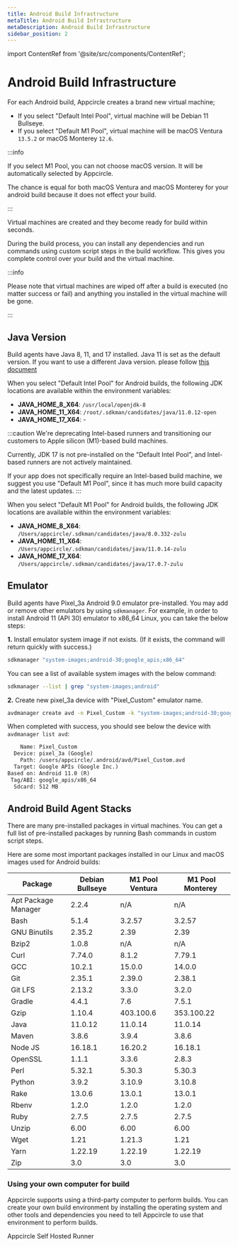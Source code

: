 ```yaml
---
title: Android Build Infrastructure
metaTitle: Android Build Infrastructure
metaDescription: Android Build Infrastructure
sidebar_position: 2
---
```


import ContentRef from '@site/src/components/ContentRef';

# Android Build Infrastructure

For each Android build, Appcircle creates a brand new virtual machine;

- If you select "Default Intel Pool", virtual machine will be Debian 11 Bullseye.
- If you select "Default M1 Pool", virtual machine will be macOS Ventura `13.5.2` or macOS Monterey `12.6`.

:::info

If you select M1 Pool, you can not choose macOS version. It will be automatically selected by Appcircle.

The chance is equal for both macOS Ventura and macOS Monterey for your android build because it does not effect your build.

:::

Virtual machines are created and they become ready for build within seconds.

During the build process, you can install any dependencies and run commands using custom script steps in the build workflow. This gives you complete control over your build and the virtual machine.

:::info

Please note that virtual machines are wiped off after a build is executed (no matter success or fail) and anything you installed in the virtual machine will be gone.

:::

## Java Version

Build agents have Java 8, 11, and 17 installed. Java 11 is set as the default version. If you want to use a different Java version. please follow [this document](../integrations/working-with-custom-scripts/custom-script-samples.md#changing-java-version)

When you select "Default Intel Pool" for Android builds, the following JDK locations are available within the environment variables:

- **JAVA_HOME_8_X64**: `/usr/local/openjdk-8`
- **JAVA_HOME_11_X64**: `/root/.sdkman/candidates/java/11.0.12-open`
- **JAVA_HOME_17_X64**: -

:::caution
We're deprecating Intel-based runners and transitioning our customers to Apple silicon (M1)-based build machines.

Currently, JDK 17 is not pre-installed on the "Default Intel Pool", and Intel-based runners are not actively maintained.

If your app does not specifically require an Intel-based build machine, we suggest you use "Default M1 Pool", since it has much more build capacity and the latest updates.
:::

When you select "Default M1 Pool" for Android builds, the following JDK locations are available within the environment variables:

- **JAVA_HOME_8_X64**: `/Users/appcircle/.sdkman/candidates/java/8.0.332-zulu`
- **JAVA_HOME_11_X64**: `/Users/appcircle/.sdkman/candidates/java/11.0.14-zulu`
- **JAVA_HOME_17_X64**: `/Users/appcircle/.sdkman/candidates/java/17.0.7-zulu`

## Emulator

Build agents have Pixel_3a Android 9.0 emulator pre-installed. You may add or remove other emulators by using `sdkmanager`.
For example, in order to install Android 11 (API 30) emulator to x86_64 Linux, you can take the below steps:

**1.** Install emulator system image if not exists. (If it exists, the command will return quickly with success.)

```bash
sdkmanager "system-images;android-30;google_apis;x86_64"
```

You can see a list of available system images with the below command:

```bash
sdkmanager --list | grep "system-images;android"
```

**2.** Create new pixel_3a device with "Pixel_Custom" emulator name.

```bash
avdmanager create avd -n Pixel_Custom -k "system-images;android-30;google_apis;x86_64" -c 512M -d pixel_3a
```

When completed with success, you should see below the device with `avdmanager list avd`:

```txt
    Name: Pixel_Custom
  Device: pixel_3a (Google)
    Path: /users/appcircle/.android/avd/Pixel_Custom.avd
  Target: Google APIs (Google Inc.)
Based on: Android 11.0 (R)
 Tag/ABI: google_apis/x86_64
  Sdcard: 512 MB
```

## Android Build Agent Stacks

There are many pre-installed packages in virtual machines. You can get a full list of pre-installed packages by running Bash commands in custom script steps.

Here are some most important packages installed in our Linux and macOS images used for Android builds:

| Package             | Debian Bullseye | M1 Pool Ventura |  M1 Pool Monterey |
| ------------------- | --------------- | --------------- | ----------------- |
| Apt Package Manager | 2.2.4           | n/A             | n/A               |
| Bash                | 5.1.4           | 3.2.57          | 3.2.57            |
| GNU Binutils        | 2.35.2          | 2.39            | 2.39              |
| Bzip2               | 1.0.8           | n/A             | n/A               |
| Curl                | 7.74.0          | 8.1.2           | 7.79.1            |
| GCC                 | 10.2.1          | 15.0.0          | 14.0.0            |
| Git                 | 2.35.1          | 2.39.0          | 2.38.1            |
| Git LFS             | 2.13.2          | 3.3.0           | 3.2.0             |
| Gradle              | 4.4.1           | 7.6             | 7.5.1             |
| Gzip                | 1.10.4          | 403.100.6       | 353.100.22        |
| Java                | 11.0.12         | 11.0.14         | 11.0.14           |
| Maven               | 3.8.6           | 3.9.4           | 3.8.6             |
| Node JS             | 16.18.1         | 16.20.2         | 16.18.1           |
| OpenSSL             | 1.1.1           | 3.3.6           | 2.8.3             |
| Perl                | 5.32.1          | 5.30.3          | 5.30.3            |
| Python              | 3.9.2           | 3.10.9          | 3.10.8            |
| Rake                | 13.0.6          | 13.0.1          | 13.0.1            |
| Rbenv               | 1.2.0           | 1.2.0           | 1.2.0             |
| Ruby                | 2.7.5           | 2.7.5           | 2.7.5             |
| Unzip               | 6.00            | 6.00            | 6.00              |
| Wget                | 1.21            | 1.21.3          | 1.21              |
| Yarn                | 1.22.19         | 1.22.19         | 1.22.19           |
| Zip                 | 3.0             | 3.0             | 3.0               |

### Using your own computer for build

Appcircle supports using a third-party computer to perform builds. You can create your own build environment by installing the operating system and other tools and dependencies you need to tell Appcircle to use that environment to perform builds.

<ContentRef url="../self-hosted-appcircle/self-hosted-runner">
Appcircle Self Hosted Runner
</ContentRef>
